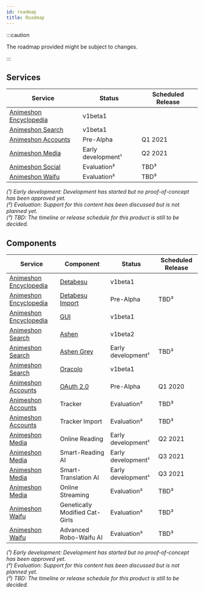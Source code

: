 ```yaml
---
id: roadmap
title: Roadmap
---
```


:::caution

The roadmap provided might be subject to changes.

:::

## Services

| Service | Status | Scheduled Release |
| --- | --- | --- | 
| [Animeshon Encyclopedia](/docs/encyclopedia/introduction) | v1beta1 | |
| [Animeshon Search](/docs/search-engine/introduction) | v1beta1 | |
| [Animeshon Accounts](/docs/accounts/introduction) | Pre-Alpha | Q1 2021 |
| [Animeshon Media](/docs/media-platform/roadmap) | Early development¹ | Q2 2021 |
| [Animeshon Social](/docs/social-platform/roadmap) | Evaluation²  | TBD³ |
| [Animeshon Waifu](/docs/ecosystem/roadmap) | Evaluation²  | TBD³ |

*(¹) Early development: Development has started but no proof-of-concept has been approved yet.*  
*(²) Evaluation: Support for this content has been discussed but is not planned yet.*  
*(³) TBD: The timeline or release schedule for this product is still to be decided.*  

## Components

| Service | Component | Status | Scheduled Release |
| --- | --- | --- | --- |
| [Animeshon Encyclopedia](/docs/encyclopedia/introduction) | [Detabesu](/docs/detabesu/roadmap) | v1beta1 | |
| [Animeshon Encyclopedia](/docs/encyclopedia/introduction) | [Detabesu Import](/docs/detabesu/roadmap) | Pre-Alpha | TBD³ |
| [Animeshon Encyclopedia](/docs/encyclopedia/introduction) | [GUI](/docs/encyclopedia/roadmap) | v1beta1 | |
| [Animeshon Search](/docs/search-engine/introduction) | [Ashen](/docs/ashen/roadmap) | v1beta2 | |
| [Animeshon Search](/docs/search-engine/introduction) | [Ashen Grey](/docs/ashen/roadmap) | Early development¹ | TBD³ |
| [Animeshon Search](/docs/search-engine/introduction) | [Oracolo](/docs/oracolo/roadmap) | v1beta1 | |
| [Animeshon Accounts](/docs/accounts/introduction) | [OAuth 2.0](/docs/oauth2/introduction) | Pre-Alpha | Q1 2020 |
| [Animeshon Accounts](/docs/accounts/introduction) | Tracker | Evaluation² | TBD³ |
| [Animeshon Accounts](/docs/accounts/introduction) | Tracker Import | Evaluation² | TBD³ |
| [Animeshon Media](/docs/media-platform/roadmap) | Online Reading | Early development¹ | Q2 2021 |
| [Animeshon Media](/docs/media-platform/roadmap) | Smart-Reading AI | Early development¹ | Q3 2021 |
| [Animeshon Media](/docs/media-platform/roadmap) | Smart-Translation AI | Early development¹ | Q3 2021 |
| [Animeshon Media](/docs/media-platform/roadmap) | Online Streaming | Evaluation² | TBD³ |
| [Animeshon Waifu](/docs/ecosystem/roadmap) | Genetically Modified Cat-Girls | Evaluation² | TBD³ |
| [Animeshon Waifu](/docs/ecosystem/roadmap) | Advanced Robo-Waifu AI | Evaluation² | TBD³ |

*(¹) Early development: Development has started but no proof-of-concept has been approved yet.*  
*(²) Evaluation: Support for this content has been discussed but is not planned yet.*  
*(³) TBD: The timeline or release schedule for this product is still to be decided.*  
